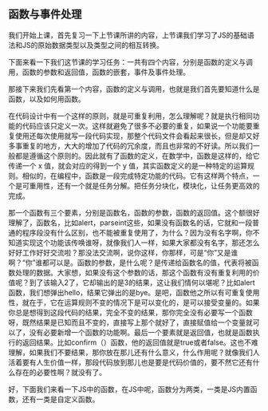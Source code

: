 ## 函数与事件处理

我们开始上课，首先复习一下上节课所讲的内容，上节课我们学习了JS的基础语法和JS的原始数据类型以及类型之间的相互转换。

下面来看一下我们这节课的学习任务：一共有四个内容，分别是函数的定义与调用，函数的参数和返回值，函数的嵌套，事件及事件处理。

那接下来我们先看第一个内容，函数的定义与调用，也就是我们首先要知道什么是函数，以及如何用函数。

在代码设计中有一个这样的原则，就是可重复利用，怎么理解呢？就是执行相同功能的代码应该只定义一次。这样就避免了很多不必要的重复，如果说一个功能要重复使用还每次使用就写一段代码实现，那整个代码文件会看起来很长，但是却又好多事重复的地方，大大的增加了代码的冗余度，而且也非常的不好读。所以我们一般都是遵循这个原则的。因此就有了函数的定义，在数学中，函数是这样的，给它传递一个 x 值，就会对应的得到一个 y 值，其实函数定义的是一种特定的运算规则。相似的，在编程中，函数是一段完成特定功能的代码。它有这样两个特点，一个是可重用性，还有一个就是任务分解。把任务分块化，模块化，让任务更高效的完成。

那一个函数有三个要素，分别是函数名，函数的参数，函数的返回值。这个额很好理解了，函数名，比如alert，parseint这些，如果没有函数名的话，它就和一段普通的程序段没有什么区别，也不能被重复使用了，为什么？因为没有名字啊，你不知道实现这个功能该传唤谁呀，就像我们人一样，如果大家都没有名字，那还怎么好好工作好好交流啦？那没法交流啊，说你这样，你那样，可是“你”又是谁啊？“你”谁都可以是。函数的参数，是什么呢？是传递给函数名的值，代表将被函数处理的数据。大家想，如果没有这个参数的话，那这个函数有没有重复利用的价值呢？到了该输入2了，它却输出的是3的结果，这让我们情何以堪呢？比如alert函数，我们想弹出hello，结果它弹出的是bye。是吧，函数他之所以有可重复使用性，就在于，它在运算规则不变的情况下是可以变化的，是可以接受变量的。如果你总是想得到这段代码的结果，完全不变的结果，那你完全没有必要写一个函数呀，既然结果是已知而且不变的，直接写上那个就好了，直接赋值给一个变量就可以了，没有必要新增一个函数的功能啊。最后一个要素就是返回值，也就是函数执行的返回结果。比如confirm（）函数，他的返回值就是true或者false。这也不难理解，如果我们不要结果，那你放在那儿还有什么意义，什么作用呢？就像我们人活着要有人生价值一样，那段代码放到那儿也是要是代码价值的，要不然它还有什么存在的必要性啊？就没有了。

好，下面我们来看一下JS中的函数，在JS中呢，函数分为两类，一类是JS内置函数，还有一类是自定义函数。
